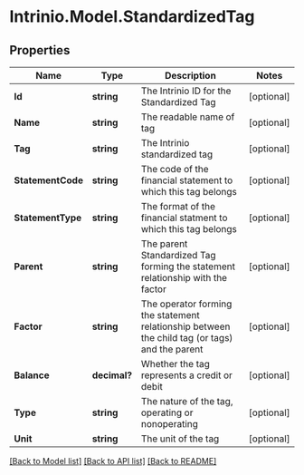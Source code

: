 # Intrinio.Model.StandardizedTag
## Properties

Name | Type | Description | Notes
------------ | ------------- | ------------- | -------------
**Id** | **string** | The Intrinio ID for the Standardized Tag | [optional] 
**Name** | **string** | The readable name of tag | [optional] 
**Tag** | **string** | The Intrinio standardized tag | [optional] 
**StatementCode** | **string** | The code of the financial statement to which this tag belongs | [optional] 
**StatementType** | **string** | The format of the financial statment to which this tag belongs | [optional] 
**Parent** | **string** | The parent Standardized Tag forming the statement relationship with the factor | [optional] 
**Factor** | **string** | The operator forming the statement relationship between the child tag (or tags) and the parent | [optional] 
**Balance** | **decimal?** | Whether the tag represents a credit or debit | [optional] 
**Type** | **string** | The nature of the tag, operating or nonoperating | [optional] 
**Unit** | **string** | The unit of the tag | [optional] 

[[Back to Model list]](../README.md#documentation-for-models) [[Back to API list]](../README.md#documentation-for-api-endpoints) [[Back to README]](../README.md)

